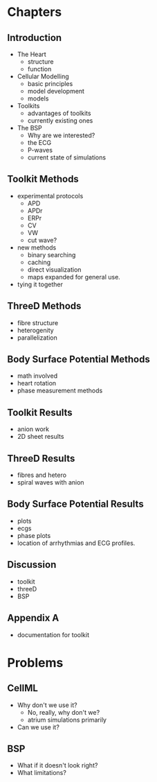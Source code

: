 Chapters
========

Introduction
------------

* The Heart
  * structure
  * function
* Cellular Modelling
  * basic principles
  * model development
  * models
* Toolkits
  * advantages of toolkits
  * currently existing ones
* The BSP
  * Why are we interested?
  * the ECG
  * P-waves
  * current state of simulations


Toolkit Methods
---------------

* experimental protocols
  * APD
  * APDr
  * ERPr
  * CV
  * VW
  * cut wave?
* new methods
  * binary searching
  * caching
  * direct visualization
  * maps expanded for general use.
* tying it together


ThreeD Methods
--------------

* fibre structure
* heterogenity
* parallelization


Body Surface Potential Methods
------------------------------

* math involved
* heart rotation
* phase measurement methods


Toolkit Results
---------------

* anion work
* 2D sheet results


ThreeD Results
--------------

* fibres and hetero
* spiral waves with anion


Body Surface Potential Results
------------------------------

* plots
* ecgs
* phase plots
* location of arrhythmias and ECG profiles.

Discussion
----------

* toolkit
* threeD
* BSP

Appendix A
----------
* documentation for toolkit



Problems
========

CellML
------

* Why don't we use it?
  * No, really, why don't we?
  * atrium simulations primarily
* Can we use it?

BSP
---

* What if it doesn't look right?
* What limitations?
